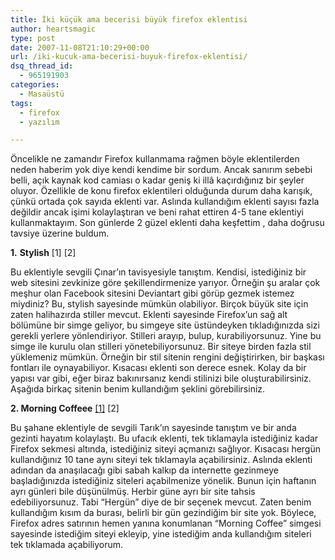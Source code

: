 ```yaml
---
title: İki küçük ama becerisi büyük firefox eklentisi
author: heartsmagic
type: post
date: 2007-11-08T21:10:29+00:00
url: /iki-kucuk-ama-becerisi-buyuk-firefox-eklentisi/
dsq_thread_id:
  - 965191903
categories:
  - Masaüstü
tags:
  - firefox
  - yazılım

---
```

Öncelikle ne zamandır Firefox kullanmama rağmen böyle eklentilerden neden haberim yok diye kendi kendime bir sordum. Ancak sanırım sebebi belli, açık kaynak kod camiası o kadar geniş ki illâ kaçırdığınız bir şeyler oluyor. Özellikle de konu firefox eklentileri olduğunda durum daha karışık, çünkü ortada çok sayıda eklenti var. Aslında kullandığım eklenti sayısı fazla değildir ancak işimi kolaylaştıran ve beni rahat ettiren 4-5 tane eklentiyi kullanmaktayım. Son günlerde 2 güzel eklenti daha keşfettim , daha doğrusu tavsiye üzerine buldum.

**1.** **Stylish** \[1\] \[2\]

Bu eklentiyle sevgili Çınar&#8217;ın tavisyesiyle tanıştım. Kendisi, istediğiniz bir web sitesini zevkinize göre şekillendirmenize yarıyor. Örneğin şu aralar çok meşhur olan Facebook sitesini Deviantart gibi görüp gezmek istemez miydiniz? Bu, stylish sayesinde mümkün olabiliyor. Birçok büyük site için zaten halihazırda stiller mevcut. Eklenti sayesinde Firefox&#8217;un sağ alt bölümüne bir simge geliyor, bu simgeye site üstündeyken tıkladığınızda sizi gerekli yerlere yönlendiriyor. Stilleri arayıp, bulup, kurabiliyorsunuz. Yine bu simge ile kurulu olan stilleri yönetebiliyorsunuz. Bir siteye birden fazla stil yüklemeniz mümkün. Örneğin bir stil sitenin rengini değiştirirken, bir başkası fontları ile oynayabiliyor. Kısacası eklenti son derece esnek. Kolay da bir yapısı var gibi, eğer biraz bakınırsanız kendi stilinizi bile oluşturabilirsiniz. Aşağıda birkaç sitenin benim kullandığım şeklini görebilirsiniz.

**2. Morning Coffeee** <a href="https://shaneliesegang.com/projects/coffee.php" target="_blank">[1]</a> [2]

Bu şahane eklentiyle de sevgili Tarık&#8217;ın sayesinde tanıştım ve bir anda gezinti hayatım kolaylaştı. Bu ufacık eklenti, tek tıklamayla istediğiniz kadar Firefox sekmesi altında, istediğiniz siteyi açmanızı sağlıyor. Kısacası hergün kullandığınız 10 tane aynı siteyi tek tıklamayla açabilirsiniz. Aslında eklenti adından da anaşılacağı gibi sabah kalkıp da internette gezinmeye başladığınızda istediğiniz siteleri açabilmenize yönelik. Bunun için haftanın ayrı günleri bile düşünülmüş. Herbir güne ayrı bir site tahsis edebiliyorsunuz. Tabi &#8220;Hergün&#8221; diye de bir seçenek mevcut. Zaten benim kullandığım kısım da burası, belirli bir gün gezindiğim bir site yok. Böylece, Firefox adres satırının hemen yanına konumlanan &#8220;Morning Coffee&#8221; simgesi sayesinde istediğim siteyi ekleyip, yine istediğim anda kullandığım siteleri tek tıklamada açabiliyorum.